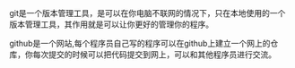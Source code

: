 git是一个版本管理工具，是可以在你电脑不联网的情况下，只在本地使用的一个版本管理工具，其作用就是可以让你更好的管理你的程序。

github是一个网站,每个程序员自己写的程序可以在github上建立一个网上的仓库，你每次提交的时候可以把代码提交到网上，可以和其他程序员进行交流。

